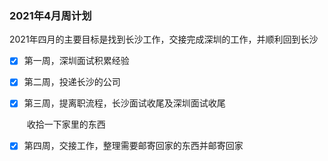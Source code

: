 ### 2021年4月周计划

2021年四月的主要目标是找到长沙工作，交接完成深圳的工作，并顺利回到长沙

- [x] 第一周，深圳面试积累经验

- [x] 第二周，投递长沙的公司

- [x] 第三周，提离职流程，长沙面试收尾及深圳面试收尾

  ​               收拾一下家里的东西

- [x] 第四周，交接工作，整理需要邮寄回家的东西并邮寄回家
